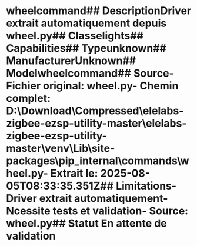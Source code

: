 # wheelcommand##  DescriptionDriver extrait automatiquement depuis wheel.py##  Classelights##  Capabilities##  Typeunknown##  ManufacturerUnknown##  Modelwheelcommand##  Source- **Fichier original**: wheel.py- **Chemin complet**: D:\Download\Compressed\elelabs-zigbee-ezsp-utility-master\elelabs-zigbee-ezsp-utility-master\venv\Lib\site-packages\pip\_internal\commands\wheel.py- **Extrait le**: 2025-08-05T08:33:35.351Z##  Limitations- Driver extrait automatiquement- Ncessite tests et validation- Source: wheel.py##  Statut En attente de validation